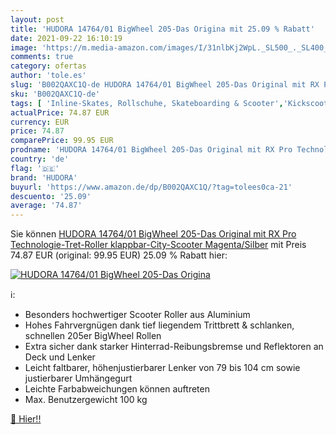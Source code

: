 ```yaml
---
layout: post
title: 'HUDORA 14764/01 BigWheel 205-Das Origina mit 25.09 % Rabatt'
date: 2021-09-22 16:10:19
image: 'https://m.media-amazon.com/images/I/31nlbKj2WpL._SL500_._SL400_.jpg'
comments: true
category: ofertas
author: 'tole.es'
slug: 'B002QAXC1Q-de HUDORA 14764/01 BigWheel 205-Das Original mit RX Pro...'
sku: 'B002QAXC1Q-de'
tags: [ 'Inline-Skates, Rollschuhe, Skateboarding & Scooter','Kickscooter','Scooter','Scooter & Zubehör','Sport','Sport & Freizeit','Sportausrüstung & -bekleidung','hudora', ]
actualPrice: 74.87 EUR
currency: EUR
price: 74.87
comparePrice: 99.95 EUR
prodname: 'HUDORA 14764/01 BigWheel 205-Das Original mit RX Pro Technologie-Tret-Roller klappbar-City-Scooter  Magenta/Silber'
country: 'de'
flag: '🇩🇪'
brand: 'HUDORA'
buyurl: 'https://www.amazon.de/dp/B002QAXC1Q/?tag=tolees0ca-21'
descuento: '25.09'
average: '74.87'
---
```


Sie können [HUDORA 14764/01 BigWheel 205-Das Original mit RX Pro Technologie-Tret-Roller klappbar-City-Scooter  Magenta/Silber](https://www.amazon.de/dp/B002QAXC1Q/?tag=tolees0ca-21) mit Preis 74.87 EUR (original: 99.95 EUR) 25.09 % Rabatt hier:

[![HUDORA 14764/01 BigWheel 205-Das Origina](https://m.media-amazon.com/images/I/31nlbKj2WpL._SL500_._SL400_.jpg)](https://www.amazon.de/dp/B002QAXC1Q/?tag=tolees0ca-21)

ℹ️:

- Besonders hochwertiger Scooter Roller aus Aluminium
- Hohes Fahrvergnügen dank tief liegendem Trittbrett & schlanken, schnellen 205er BigWheel Rollen
- Extra sicher dank starker Hinterrad-Reibungsbremse und Reflektoren an Deck und Lenker
- Leicht faltbarer, höhenjustierbarer Lenker von 79 bis 104 cm sowie justierbarer Umhängegurt
- Leichte Farbabweichungen können auftreten
- Max. Benutzergewicht 100 kg

[🛒 Hier!!](https://www.amazon.de/dp/B002QAXC1Q/?tag=tolees0ca-21)
